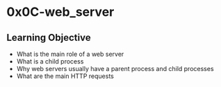 # 0x0C-web_server

## Learning Objective

* What is the main role of a web server
* What is a child process
* Why web servers usually have a parent process and child processes
* What are the main HTTP requests